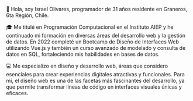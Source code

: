 👋 Hola, soy Israel Olivares, programador de 31 años residente en Graneros, 6ta Región, Chile.

🎓 Me titulé en Programación Computacional en el Instituto AIEP y he continuado mi formación en diversas áreas del desarrollo web y la gestión de datos. En 2022 completé un Bootcamp de Diseño de Interfaces Web utilizando Vue.js y también un curso avanzado de modelado y consulta de datos en SQL, fortaleciendo mis habilidades en bases de datos.

💻 Me especializo en diseño y desarrollo web, áreas que considero esenciales para crear experiencias digitales atractivas y funcionales. Para mí, el diseño web es una de las facetas más fascinantes del desarrollo, ya que permite transformar líneas de código en interfaces visuales únicas y eficaces.
